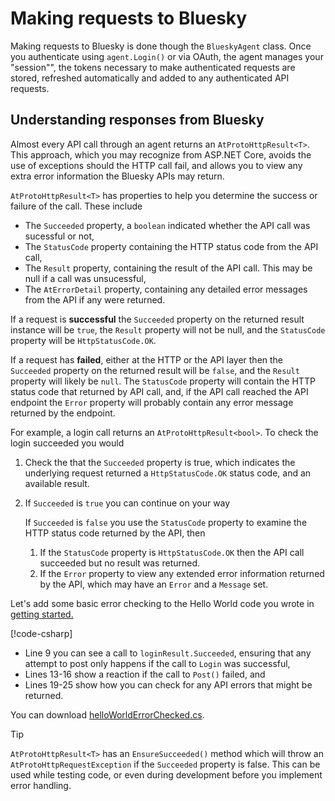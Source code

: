 # <a name="makingRequests">Making requests to Bluesky</a>

Making requests to Bluesky is done though the `BlueskyAgent` class. Once you authenticate using `agent.Login()` or via OAuth,
the agent manages your "session"", the tokens necessary to make authenticated requests are stored, refreshed automatically
and added to any authenticated API requests.

## <a name="understandingResults">Understanding responses from Bluesky</a>

Almost every API call through an agent returns an `AtProtoHttpResult<T>`. This approach, which you may recognize from ASP.NET Core,
avoids the use of exceptions should the HTTP call fail, and allows you to view any extra error information the Bluesky APIs may return.

`AtProtoHttpResult<T>` has properties to help you determine the success or failure of the call. These include

* The `Succeeded` property, a `boolean` indicated whether the API call was sucessful or not,
* The `StatusCode` property containing the HTTP status code from the API call,
* The `Result` property, containing the result of the API call. This may be null if a call was unsucessful,
* The `AtErrorDetail` property, containing any detailed error messages from the API if any were returned.

If a request is **successful** the `Succeeded` property on the returned result instance will be `true`, the `Result` property will not be null, and
the `StatusCode` property will be `HttpStatusCode.OK`.

If a request has **failed**, either at the HTTP or the API layer then the `Succeeded` property on the returned result will be `false`, and
the `Result` property will likely be `null`. The `StatusCode` property will contain the HTTP status code that returned by API call, and,
if the API call reached the API endpoint the `Error` property will probably contain any error message returned by the endpoint.

For example, a login call returns an `AtProtoHttpResult<bool>`. To check the login succeeded you would

1. Check the that the `Succeeded` property is true, which indicates the underlying request returned a `HttpStatusCode.OK` status code, and an available result.
2. If `Succeeded` is `true` you can continue on your way

   If `Succeeded` is `false` you use the `StatusCode` property to examine the HTTP status code returned by the API, then
   1. If the `StatusCode` property is `HttpStatusCode.OK` then the API call succeeded but no result was returned.
   2. If the `Error` property to view any extended error information returned by the API, which may have an `Error` and a `Message` set.

Let's add some basic error checking to the Hello World code you wrote in [getting started.](../index.md)

[!code-csharp[](./code/helloWorldErrorChecked.cs?highlight=9,13-16,19-25)]

* Line 9 you can see a call to `loginResult.Succeeded`, ensuring that any attempt to post only happens if the call to `Login` was successful,
* Lines 13-16 show a reaction if the call to `Post()` failed, and
* Lines 19-25 show how you can check for any API errors that might be returned.

You can download [helloWorldErrorChecked.cs](./code/helloWorldErrorChecked.cs).

> [!TIP]
> `AtProtoHttpResult<T>` has an `EnsureSucceeded()` method which will throw an `AtProtoHttpRequestException` if the `Succeeded` property is false.
> This can be used while testing code, or even during development before you implement error handling.
